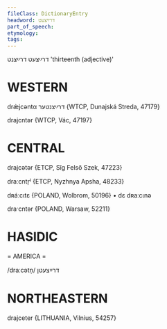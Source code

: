 ```yaml
---
fileClass: DictionaryEntry
headword: דרײַצעט
part_of_speech: 
etymology: 
tags: 
---
```

דרײַצעט
דרײַצנט
'thirteenth (adjective)'

WESTERN
========

dræ̀jcəntα דרײַצנטער {WTCP, Dunajská Streda, 47179}

drajcntər {WTCP, Vác, 47197}

CENTRAL
========

drajcətər {ETCP, Sîg Felső Szek, 47223}

draːcntr̩ʲ {ETCP, Nyzhnya Apsha, 48233}

dʀáːcɩtɛ {POLAND, Wolbrom, 50196}
	•	dɛ dʀaːcɩnə

draˑcntər {POLAND, Warsaw, 52211}

HASIDIC
=======
= AMERICA = 

/draːcətn̩/ דרײַצעטן

NORTHEASTERN
==============

drajceter {LITHUANIA, Vilnius, 54257}